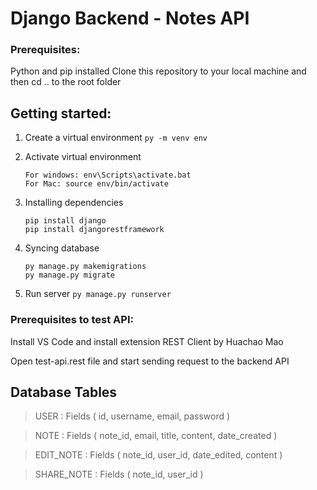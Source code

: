 # Django Backend - Notes API

### Prerequisites:

Python and pip installed
Clone this repository to your local machine and then cd .. to the root folder

## Getting started:

1. Create a virtual environment
   `py -m venv env`

2. Activate virtual environment

    ```
    For windows: env\Scripts\activate.bat
    For Mac: source env/bin/activate
    ```

3. Installing dependencies

    ```
    pip install django
    pip install djangorestframework
    ```

4. Syncing database

    ```
    py manage.py makemigrations
    py manage.py migrate
    ```

5. Run server
   `py manage.py runserver`

### Prerequisites to test API:

Install VS Code and install extension REST Client by Huachao Mao

Open test-api.rest file and start sending request to the backend API

## Database Tables

> USER : Fields ( id, username, email, password )

> NOTE : Fields ( note_id, email, title, content, date_created )

> EDIT_NOTE : Fields ( note_id, user_id, date_edited, content )

> SHARE_NOTE : Fields ( note_id, user_id )
